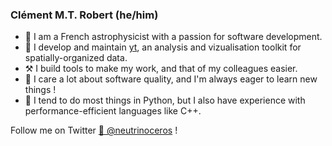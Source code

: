### Clément M.T. Robert (he/him)

- 🌟 I am a French astrophysicist with a passion for software development.
- 🎨 I develop and maintain [yt](https://github.com/yt-project/yt), an analysis and
vizualisation toolkit for spatially-organized data.
- ⚒️ I build tools to make my work, and that of my colleagues easier.
- 🏅 I care a lot about software quality, and I'm always eager to learn new things !
- 🦾 I tend to do most things in Python, but I also have experience with
performance-efficient languages like C++.

Follow me on Twitter [🦏  @neutrinoceros](https://twitter.com/neutrinoceros) !

<!--
**neutrinoceros/neutrinoceros** is a ✨ _special_ ✨ repository because its `README.md` (this file) appears on your GitHub profile.

Here are some ideas to get you started:

- 🔭 I’m currently working on ...
- 🌱 I’m currently learning ...
- 👯 I’m looking to collaborate on ...
- 🤔 I’m looking for help with ...
- 💬 Ask me about ...
- 📫 How to reach me: ...
- 😄 Pronouns: ...
- ⚡ Fun fact: ...
-->
